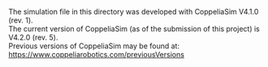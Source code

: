 The simulation file in this directory was developed with CoppeliaSim V4.1.0 (rev. 1).\
The current version of CoppeliaSim (as of the submission of this project) is V4.2.0 (rev. 5).\
Previous versions of CoppeliaSim may be found at:\
   https://www.coppeliarobotics.com/previousVersions
